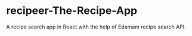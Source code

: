# recipeer-The-Recipe-App
A recipe search app in React with the help of  Edamam recipe search API. 
